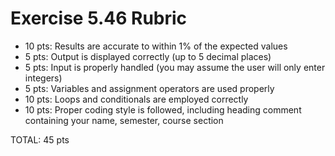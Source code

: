 Exercise 5.46 Rubric
====================
* 10 pts: Results are accurate to within 1% of the expected values
* 5 pts: Output is displayed correctly (up to 5 decimal places)
* 5 pts: Input is properly handled (you may assume the user will only enter integers)
* 5 pts: Variables and assignment operators are used properly
* 10 pts: Loops and conditionals are employed correctly
* 10 pts: Proper coding style is followed, including heading comment containing your name, semester, course section

TOTAL: 45 pts

